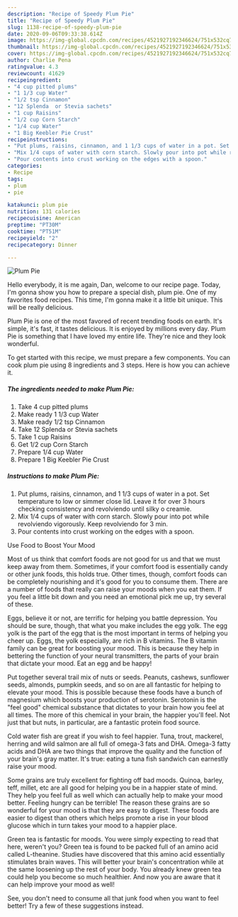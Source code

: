 ```yaml
---
description: "Recipe of Speedy Plum Pie"
title: "Recipe of Speedy Plum Pie"
slug: 1138-recipe-of-speedy-plum-pie
date: 2020-09-06T09:33:38.614Z
image: https://img-global.cpcdn.com/recipes/4521927192346624/751x532cq70/plum-pie-recipe-main-photo.jpg
thumbnail: https://img-global.cpcdn.com/recipes/4521927192346624/751x532cq70/plum-pie-recipe-main-photo.jpg
cover: https://img-global.cpcdn.com/recipes/4521927192346624/751x532cq70/plum-pie-recipe-main-photo.jpg
author: Charlie Pena
ratingvalue: 4.3
reviewcount: 41629
recipeingredient:
- "4 cup pitted plums"
- "1 1/3 cup Water"
- "1/2 tsp Cinnamon"
- "12 Splenda  or Stevia sachets"
- "1 cup Raisins"
- "1/2 cup Corn Starch"
- "1/4 cup Water"
- "1 Big Keebler Pie Crust"
recipeinstructions:
- "Put plums, raisins, cinnamon, and 1 1/3 cups of water in a pot. Set temperature to low or simmer close lid. Leave it for over 3 hours checking consistency  and revolviendo until silky o creamie."
- "Mix 1/4 cups of water with corn starch. Slowly pour into pot while revolviendo vigorously. Keep revolviendo for 3 min."
- "Pour contents into crust working on the edges with a spoon."
categories:
- Recipe
tags:
- plum
- pie

katakunci: plum pie 
nutrition: 131 calories
recipecuisine: American
preptime: "PT30M"
cooktime: "PT51M"
recipeyield: "2"
recipecategory: Dinner

---
```



![Plum Pie](https://img-global.cpcdn.com/recipes/4521927192346624/751x532cq70/plum-pie-recipe-main-photo.jpg)

Hello everybody, it is me again, Dan, welcome to our recipe page. Today, I'm gonna show you how to prepare a special dish, plum pie. One of my favorites food recipes. This time, I'm gonna make it a little bit unique. This will be really delicious.

Plum Pie is one of the most favored of recent trending foods on earth. It's simple, it's fast, it tastes delicious. It is enjoyed by millions every day. Plum Pie is something that I have loved my entire life. They're nice and they look wonderful.




To get started with this recipe, we must prepare a few components. You can cook plum pie using 8 ingredients and 3 steps. Here is how you can achieve it.

<!--inarticleads1-->

##### The ingredients needed to make Plum Pie:

1. Take 4 cup pitted plums
1. Make ready 1 1/3 cup Water
1. Make ready 1/2 tsp Cinnamon
1. Take 12 Splenda  or Stevia sachets
1. Take 1 cup Raisins
1. Get 1/2 cup Corn Starch
1. Prepare 1/4 cup Water
1. Prepare 1 Big Keebler Pie Crust




<!--inarticleads2-->

##### Instructions to make Plum Pie:

1. Put plums, raisins, cinnamon, and 1 1/3 cups of water in a pot. Set temperature to low or simmer close lid. Leave it for over 3 hours checking consistency  and revolviendo until silky o creamie.
1. Mix 1/4 cups of water with corn starch. Slowly pour into pot while revolviendo vigorously. Keep revolviendo for 3 min.
1. Pour contents into crust working on the edges with a spoon.




Use Food to Boost Your Mood


Most of us think that comfort foods are not good for us and that we must keep away from them. Sometimes, if your comfort food is essentially candy or other junk foods, this holds true. Other times, though, comfort foods can be completely nourishing and it's good for you to consume them. There are a number of foods that really can raise your moods when you eat them. If you feel a little bit down and you need an emotional pick me up, try several of these.

Eggs, believe it or not, are terrific for helping you battle depression. You should be sure, though, that what you make includes the egg yolk. The egg yolk is the part of the egg that is the most important in terms of helping you cheer up. Eggs, the yolk especially, are rich in B vitamins. The B vitamin family can be great for boosting your mood. This is because they help in bettering the function of your neural transmitters, the parts of your brain that dictate your mood. Eat an egg and be happy!

Put together several trail mix of nuts or seeds. Peanuts, cashews, sunflower seeds, almonds, pumpkin seeds, and so on are all fantastic for helping to elevate your mood. This is possible because these foods have a bunch of magnesium which boosts your production of serotonin. Serotonin is the "feel good" chemical substance that dictates to your brain how you feel at all times. The more of this chemical in your brain, the happier you'll feel. Not just that but nuts, in particular, are a fantastic protein food source.

Cold water fish are great if you wish to feel happier. Tuna, trout, mackerel, herring and wild salmon are all full of omega-3 fats and DHA. Omega-3 fatty acids and DHA are two things that improve the quality and the function of your brain's gray matter. It's true: eating a tuna fish sandwich can earnestly raise your mood. 

Some grains are truly excellent for fighting off bad moods. Quinoa, barley, teff, millet, etc are all good for helping you be in a happier state of mind. They help you feel full as well which can actually help to make your mood better. Feeling hungry can be terrible! The reason these grains are so wonderful for your mood is that they are easy to digest. These foods are easier to digest than others which helps promote a rise in your blood glucose which in turn takes your mood to a happier place.

Green tea is fantastic for moods. You were simply expecting to read that here, weren't you? Green tea is found to be packed full of an amino acid called L-theanine. Studies have discovered that this amino acid essentially stimulates brain waves. This will better your brain's concentration while at the same loosening up the rest of your body. You already knew green tea could help you become so much healthier. And now you are aware that it can help improve your mood as well!

See, you don't need to consume all that junk food when you want to feel better! Try  a few  of  these  suggestions  instead.

